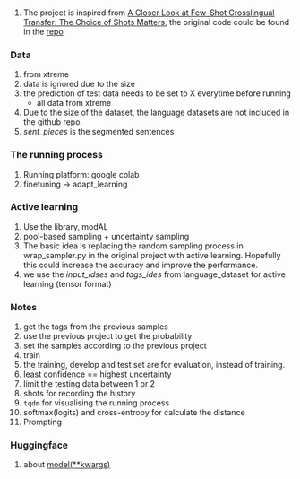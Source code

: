 ###
1. The project is inspired from [A Closer Look at Few-Shot Crosslingual Transfer: The Choice of Shots Matters](https://arxiv.org/pdf/2012.15682.pdf), the original code could be found in the [repo](https://github.com/fsxlt/code)

### Data 
1. from xtreme
2. data is ignored due to the size
3. the prediction of test data needs to be set to X everytime before running
    - all data from xtreme
4. Due to the size of the dataset, the language datasets are not included in the github repo.
5. <em>sent_pieces</em> is the segmented sentences

### The running process
1. Running platform: google colab
2. finetuning $\rightarrow$ adapt_learning

### Active learning
1. Use the library, modAL
2. pool-based sampling + uncertainty sampling
3. The basic idea is replacing the random sampling process in wrap_sampler.py in the original project with active learning. Hopefully this could increase the accuracy and improve the performance.
4. we use the <em>input_idses</em> and <em>tags_ides</em> from language_dataset for active learning (tensor format)

### Notes
1. get the tags from the previous samples
2. use the previous project to get the probability
3. set the samples according to the previous project
4. train 
5. the training, develop and test set are for evaluation, instead of training.
6. least confidence == highest uncertainty
7. limit the testing data between 1 or 2
8. shots for recording the history
9. `tqdm` for visualising the running process
10. softmax(logits) and cross-entropy for calculate the distance
11. Prompting

### Huggingface
1. about [model(**kwargs)](https://huggingface.co/docs/transformers/training)